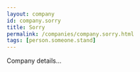 ```yaml
---
layout: company
id: company.sorry
title: Sorry
permalink: /companies/company.sorry.html
tags: [person.someone.stand]
---
```


Company details...